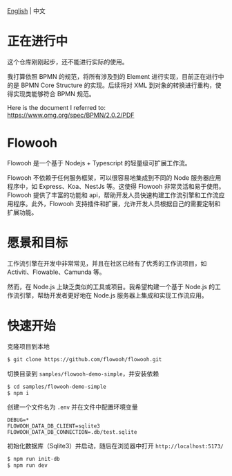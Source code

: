 [English](README.md) | 中文

# 正在进行中

这个仓库刚刚起步，还不能进行实际的使用。

我打算依照 BPMN 的规范，将所有涉及到的 Element 进行实现，目前正在进行中的是 BPMN Core Structure 的实现。后续将对 XML 到对象的转换进行重构，使得实现类能够符合 BPMN 规范。

Here is the document I referred to: https://www.omg.org/spec/BPMN/2.0.2/PDF

# Flowooh

Flowooh 是一个基于 Nodejs + Typescript 的轻量级可扩展工作流。

Flowooh 不依赖于任何服务框架，可以很容易地集成到不同的 Node 服务器应用程序中，如 Express、Koa、NestJs 等。这使得 Flowooh 非常灵活和易于使用。Flowooh 提供了丰富的功能和 api，帮助开发人员快速构建工作流引擎和工作流应用程序。此外，Flowooh 支持插件和扩展，允许开发人员根据自己的需要定制和扩展功能。

# 愿景和目标

工作流引擎在开发中非常常见，并且在社区已经有了优秀的工作流项目，如 Activiti、Flowable、Camunda 等。

然而，在 Node.js 上缺乏类似的工具或项目。我希望构建一个基于 Node.js 的工作流引擎，帮助开发者更好地在 Node.js 服务器上集成和实现工作流应用。

# 快速开始

克隆项目到本地

```bash
$ git clone https://github.com/flowooh/flowooh.git
```

切换目录到 `samples/flowooh-demo-simple`，并安装依赖

```bash
$ cd samples/flowooh-demo-simple
$ npm i
```

创建一个文件名为 `.env` 并在文件中配置环境变量

```.dosini
DEBUG=*
FLOWOOH_DATA_DB_CLIENT=sqlite3
FLOWOOH_DATA_DB_CONNECTION=.db/test.sqlite
```

初始化数据库（Sqlite3）并启动，随后在浏览器中打开 `http://localhost:5173/`

```bash
$ npm run init-db
$ npm run dev
```
